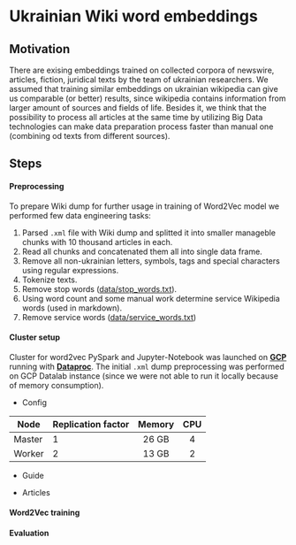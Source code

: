 # Ukrainian Wiki word embeddings

## Motivation

There are exising embeddings trained on collected corpora of newswire, articles, fiction, juridical texts by the team of ukrainian researchers. We assumed that training similar embeddings on ukrainian wikipedia can give us comparable (or better) results, since wikipedia contains information from  larger amount of sources and fields of life. Besides it, we think that the possibility to process all articles at the same time by utilizing Big Data technologies can make data preparation process faster than manual one (combining od texts from different sources).

## Steps

#### Preprocessing

To prepare Wiki dump for further usage in training of Word2Vec model we performed few data engineering tasks:

1) Parsed `.xml` file with Wiki dump and splitted it into smaller manageble chunks with 10 thousand articles in each.
2) Read all chunks and concatenated them all into single data frame.
3) Remove all non-ukrainian letters, symbols, tags and special characters using regular expressions.
4) Tokenize texts.
5) Remove stop words ([data/stop_words.txt](https://github.com/andreyurkiv/mmds-word-embeddings/blob/master/data/stop_words)).
6) Using word count and some manual work determine service Wikipedia words (used in markdown).
7) Remove service words ([data/service_words.txt](https://github.com/andreyurkiv/mmds-word-embeddings/blob/master/data/service_words))

#### Cluster setup

Cluster for word2vec PySpark and Jupyter-Notebook was launched on [**GCP**]() running with [**Dataproc**](). The initial `.xml` dump preprocessing was performed on GCP Datalab instance (since we were not able to run it locally because of memory consumption).

- Config

| Node   | Replication factor | Memory | CPU |
| ------ | ------------------ |:------:|:---:|
| Master | 1                  | 26 GB  | 4 |
| Worker | 2                  | 13 GB  | 2 |

- Guide

- Articles

#### Word2Vec training


#### Evaluation
